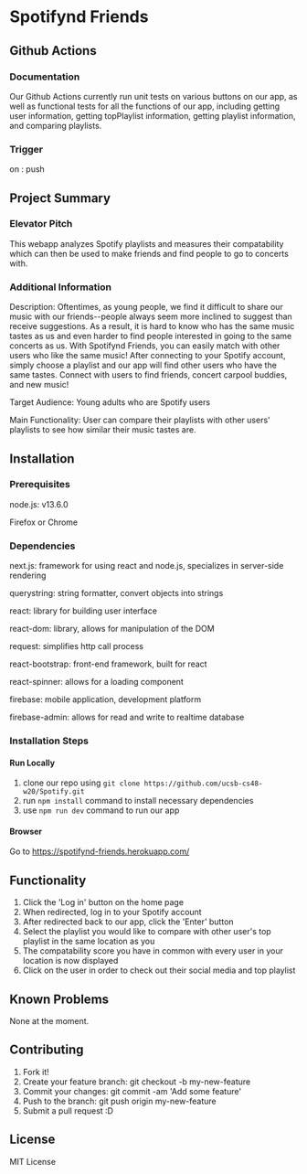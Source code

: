 # Spotifynd Friends

## Github Actions
### Documentation
Our Github Actions currently run unit tests on various buttons on our app, as well as functional tests for all the functions of our app, including getting user information, getting topPlaylist information, getting playlist information, and comparing playlists.
### Trigger
on : push
## Project Summary
### Elevator Pitch  
This webapp analyzes Spotify playlists and measures their compatability which can then be used to make friends and find people to go to concerts with.

### Additional Information  
Description: Oftentimes, as young people, we find it difficult to share our music with our friends--people always seem more inclined to suggest than receive suggestions. As a result, it is hard to know who has the same music tastes as us and even harder to find people interested in going to the same concerts as us. With Spotifynd Friends, you can easily match with other users who like the same music! After connecting to your Spotify account, simply choose a playlist and our app will find other users who have the same tastes. Connect with users to find friends, concert carpool buddies, and new music!

Target Audience: Young adults who are Spotify users

Main Functionality: User can compare their playlists with other users' playlists to see how similar their music tastes are. 

## Installation
### Prerequisites
node.js: v13.6.0

Firefox or Chrome

### Dependencies  
next.js: framework for using react and node.js, specializes in server-side rendering

querystring: string formatter, convert objects into strings

react: library for building user interface

react-dom: library, allows for manipulation of the DOM

request: simplifies http call process

react-bootstrap: front-end framework, built for react

react-spinner: allows for a loading component

firebase: mobile application, development platform

firebase-admin: allows for read and write to realtime database

### Installation Steps

#### Run Locally
1. clone our repo using `git clone https://github.com/ucsb-cs48-w20/Spotify.git`
2. run `npm install` command to install necessary dependencies
3. use `npm run dev` command to run our app

#### Browser
Go to https://spotifynd-friends.herokuapp.com/

## Functionality
1. Click the 'Log in' button on the home page
2. When redirected, log in to your Spotify account
3. After redirected back to our app, click the 'Enter' button
4. Select the playlist you would like to compare with other user's top playlist in the same location as you
5. The compatability score you have in common with every user in your location is now displayed 
6. Click on the user in order to check out their social media and top playlist

## Known Problems
None at the moment.

## Contributing
1. Fork it!  
2. Create your feature branch: git checkout -b my-new-feature  
3. Commit your changes: git commit -am 'Add some feature'  
4. Push to the branch: git push origin my-new-feature  
5. Submit a pull request :D  

## License
MIT License

